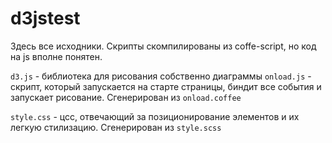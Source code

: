 d3jstest
========

Здесь все исходники. Скрипты скомпилированы из coffe-script, но код на js вполне понятен.

`d3.js` - библиотека для рисования собственно диаграммы
`onload.js` - скрипт, который запускается на старте страницы, биндит все события и запускает рисование. Сгенерирован из `onload.coffee`

`style.css` - цсс, отвечающий за позиционирование элементов и их легкую стилизацию. Сгенерирован из `style.scss`
